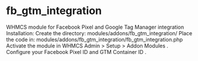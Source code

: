 # fb_gtm_integration
WHMCS module for Facebook Pixel and Google Tag Manager integration
Installation:
Create the directory:
modules/addons/fb_gtm_integration/
Place the code in:
modules/addons/fb_gtm_integration/fb_gtm_integration.php
Activate the module in WHMCS Admin > Setup > Addon Modules .
Configure your Facebook Pixel ID and GTM Container ID .

